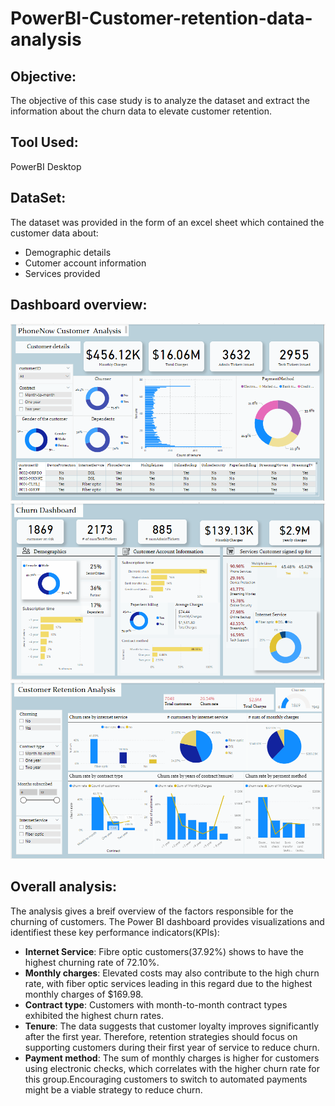 # **PowerBI-Customer-retention-data-analysis**

## **Objective:**

The objective of this case study is to analyze the dataset and extract the information about the churn data to elevate customer retention.

## **Tool Used:**

PowerBI Desktop

## **DataSet:**

The dataset was provided in the form of an excel sheet which contained the customer data about:
- Demographic details 
- Cutomer account information
- Services provided

## Dashboard overview:

![Alt text]( images/data.png)
![Alt text]( images/churn_analysis.png)
![Alt text]( images/customer_retention_analysis.png)

## **Overall analysis:**

The analysis gives a breif overview of the factors responsible for the churning of customers. The Power BI dashboard provides visualizations and identifiest these key performance indicators(KPIs):

- **Internet Service**: Fibre optic customers(37.92%) shows to have the highest churning rate of 72.10%.
- **Monthly charges**: Elevated costs may also contribute to the high churn rate, with fiber optic services leading in this regard due to the highest monthly charges of $169.98.
- **Contract type**: Customers with month-to-month contract types exhibited the highest churn rates.
- **Tenure**: The data suggests that customer loyalty improves significantly after the first year. Therefore, retention strategies should focus on supporting customers during their first year of service to reduce churn.
- **Payment method**: The sum of monthly charges is higher for customers using electronic checks, which correlates with the higher churn rate for this group.Encouraging customers to switch to automated payments might be a viable strategy to reduce churn.







